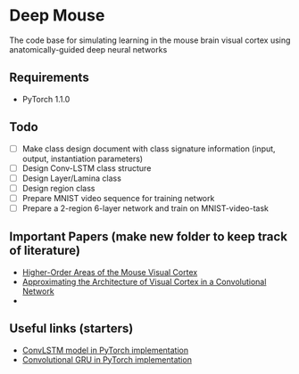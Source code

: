 # Deep Mouse
The code base for simulating learning in the mouse brain visual cortex using anatomically-guided deep neural networks

## Requirements
* PyTorch 1.1.0

## Todo
- [ ] Make class design document with class signature information (input, output, instantiation parameters)
- [ ] Design Conv-LSTM class structure
- [ ] Design Layer/Lamina class
- [ ] Design region class
- [ ] Prepare MNIST video sequence for training network
- [ ] Prepare a 2-region 6-layer network and train on MNIST-video-task

## Important Papers (make new folder to keep track of literature)
* [Higher-Order Areas of the Mouse Visual Cortex](https://www.annualreviews.org/doi/10.1146/annurev-vision-102016-061331)
* [Approximating the Architecture of Visual Cortex in a Convolutional Network](https://www.mitpressjournals.org/doi/full/10.1162/neco_a_01211)
*

## Useful links (starters)
* [ConvLSTM model in PyTorch implementation](https://github.com/ndrplz/ConvLSTM_pytorch)
* [Convolutional GRU in PyTorch implementation](http://jkimmel.net/pytorch_conv_gru/)
